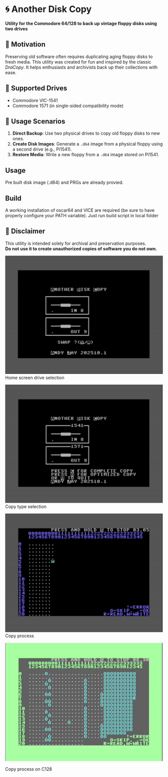 # 🌀 Another Disk Copy  
**Utility for the Commodore 64/128 to back up vintage floppy disks using two drives**

## 🎯 Motivation  
Preserving old software often requires duplicating aging floppy disks to fresh media. This utility was created for fun and inspired by the classic *DraCopy*. It helps enthusiasts and archivists back up their collections with ease.

## 💾 Supported Drives  
- Commodore VIC-1541  
- Commodore 1571 (in single-sided compatibility mode)

## 🔧 Usage Scenarios  
1. **Direct Backup**: Use two physical drives to copy old floppy disks to new ones.  
2. **Create Disk Images**: Generate a `.d64` image from a physical floppy using a second drive (e.g., Pi1541).  
3. **Restore Media**: Write a new floppy from a `.d64` image stored on Pi1541.

## Usage
Pre built disk image (.d64) and PRGs are already provied.

## Build
A working installation of oscar64 and VICE are required (be sure to have properly configure your PATH variable).
Just run build script in local folder

## 🚫 Disclaimer  
This utility is intended solely for archival and preservation purposes.  
**Do not use it to create unauthorized copies of software you do not own.**

![Alt text](images/home.png)
Home screen drive selection

![Alt text](images/screen2.png)
Copy type selection

![Alt text](images/screen3.png)
Copy process 

![Alt text](images/screen4.png)

Copy process on C128
